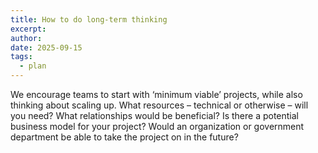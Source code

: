 ```yaml
---
title: How to do long-term thinking
excerpt:
author:
date: 2025-09-15
tags:
  - plan
---
```


We encourage teams to start with ‘minimum viable’ projects, while also thinking about scaling up. What resources – technical or otherwise – will you need? What relationships would be beneficial? Is there a potential business model for your project? Would an organization or government department be able to take the project on in the future?
